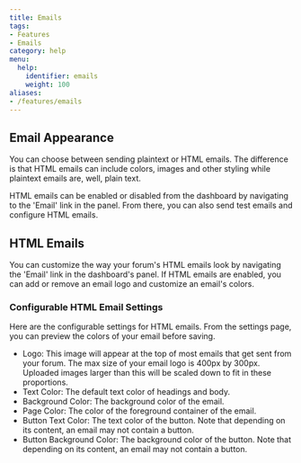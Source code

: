 ```yaml
---
title: Emails
tags:
- Features
- Emails
category: help
menu:
  help:
    identifier: emails
    weight: 100
aliases:
- /features/emails
---
```


## Email Appearance

You can choose between sending plaintext or HTML emails. The difference is that HTML emails can include colors, images and other styling while plaintext emails are, well, plain text.

HTML emails can be enabled or disabled from the dashboard by navigating to the 'Email' link in the panel. From there, you can also send test emails and configure HTML emails.

## HTML Emails

You can customize the way your forum's HTML emails look by navigating the 'Email' link in the dashboard's panel. If HTML emails are enabled, you can add or remove an email logo and customize an email's colors.

### Configurable HTML Email Settings

Here are the configurable settings for HTML emails. From the settings page, you can preview the colors of your email before saving.

* Logo: This image will appear at the top of most emails that get sent from your forum. The max size of your email logo is 400px by 300px. Uploaded images larger than this will be scaled down to fit in these proportions.
* Text Color: The default text color of headings and body.
* Background Color: The background color of the email.
* Page Color: The color of the foreground container of the email.
* Button Text Color: The text color of the button. Note that depending on its content, an email may not contain a button.
* Button Background Color: The background color of the button. Note that depending on its content, an email may not contain a button.

